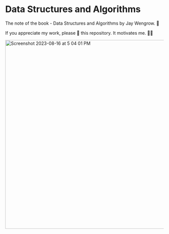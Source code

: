 # Data Structures and Algorithms
The note of the book - Data Structures and Algorithms by Jay Wengrow. 📖

If you appreciate my work, please 🌟 this repository. It motivates me. 🚀🚀

<img width="600" alt="Screenshot 2023-08-16 at 5 04 01 PM" src="https://github.com/viboloveyou12/Data-Structures-and-Algorithms-Note/assets/29854567/68400068-d4a7-45a3-afdb-ccddef3594f1">
